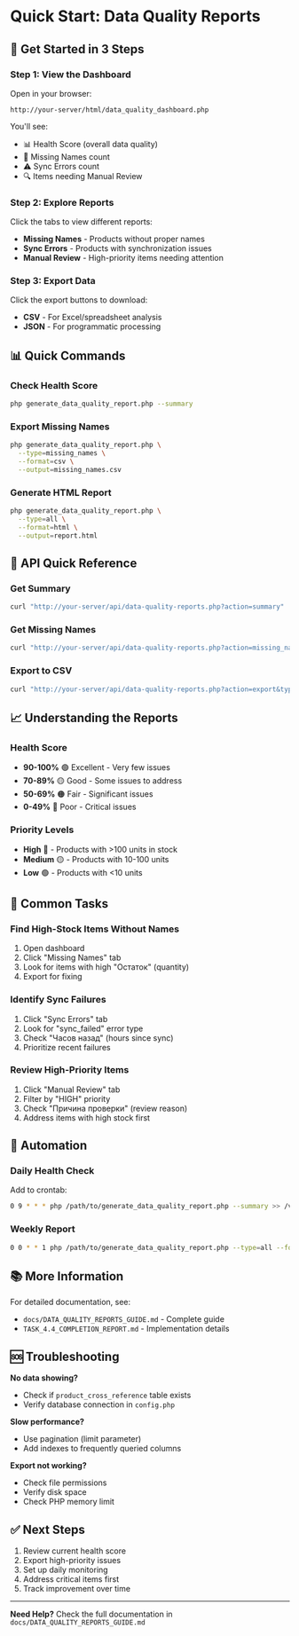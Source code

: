 # Quick Start: Data Quality Reports

## 🚀 Get Started in 3 Steps

### Step 1: View the Dashboard

Open in your browser:

```
http://your-server/html/data_quality_dashboard.php
```

You'll see:

- 📊 Health Score (overall data quality)
- 📝 Missing Names count
- ⚠️ Sync Errors count
- 🔍 Items needing Manual Review

### Step 2: Explore Reports

Click the tabs to view different reports:

- **Missing Names** - Products without proper names
- **Sync Errors** - Products with synchronization issues
- **Manual Review** - High-priority items needing attention

### Step 3: Export Data

Click the export buttons to download:

- **CSV** - For Excel/spreadsheet analysis
- **JSON** - For programmatic processing

## 📊 Quick Commands

### Check Health Score

```bash
php generate_data_quality_report.php --summary
```

### Export Missing Names

```bash
php generate_data_quality_report.php \
  --type=missing_names \
  --format=csv \
  --output=missing_names.csv
```

### Generate HTML Report

```bash
php generate_data_quality_report.php \
  --type=all \
  --format=html \
  --output=report.html
```

## 🔧 API Quick Reference

### Get Summary

```bash
curl "http://your-server/api/data-quality-reports.php?action=summary"
```

### Get Missing Names

```bash
curl "http://your-server/api/data-quality-reports.php?action=missing_names&limit=50"
```

### Export to CSV

```bash
curl "http://your-server/api/data-quality-reports.php?action=export&type=all&format=csv" > report.csv
```

## 📈 Understanding the Reports

### Health Score

- **90-100%** 🟢 Excellent - Very few issues
- **70-89%** 🟡 Good - Some issues to address
- **50-69%** 🟠 Fair - Significant issues
- **0-49%** 🔴 Poor - Critical issues

### Priority Levels

- **High** 🔴 - Products with >100 units in stock
- **Medium** 🟡 - Products with 10-100 units
- **Low** 🟢 - Products with <10 units

## 🎯 Common Tasks

### Find High-Stock Items Without Names

1. Open dashboard
2. Click "Missing Names" tab
3. Look for items with high "Остаток" (quantity)
4. Export for fixing

### Identify Sync Failures

1. Click "Sync Errors" tab
2. Look for "sync_failed" error type
3. Check "Часов назад" (hours since sync)
4. Prioritize recent failures

### Review High-Priority Items

1. Click "Manual Review" tab
2. Filter by "HIGH" priority
3. Check "Причина проверки" (review reason)
4. Address items with high stock first

## 🔄 Automation

### Daily Health Check

Add to crontab:

```bash
0 9 * * * php /path/to/generate_data_quality_report.php --summary >> /var/log/health.log
```

### Weekly Report

```bash
0 0 * * 1 php /path/to/generate_data_quality_report.php --type=all --format=html --output=/reports/weekly_$(date +\%Y\%m\%d).html
```

## 📚 More Information

For detailed documentation, see:

- `docs/DATA_QUALITY_REPORTS_GUIDE.md` - Complete guide
- `TASK_4.4_COMPLETION_REPORT.md` - Implementation details

## 🆘 Troubleshooting

**No data showing?**

- Check if `product_cross_reference` table exists
- Verify database connection in `config.php`

**Slow performance?**

- Use pagination (limit parameter)
- Add indexes to frequently queried columns

**Export not working?**

- Check file permissions
- Verify disk space
- Check PHP memory limit

## ✅ Next Steps

1. Review current health score
2. Export high-priority issues
3. Set up daily monitoring
4. Address critical items first
5. Track improvement over time

---

**Need Help?** Check the full documentation in `docs/DATA_QUALITY_REPORTS_GUIDE.md`
